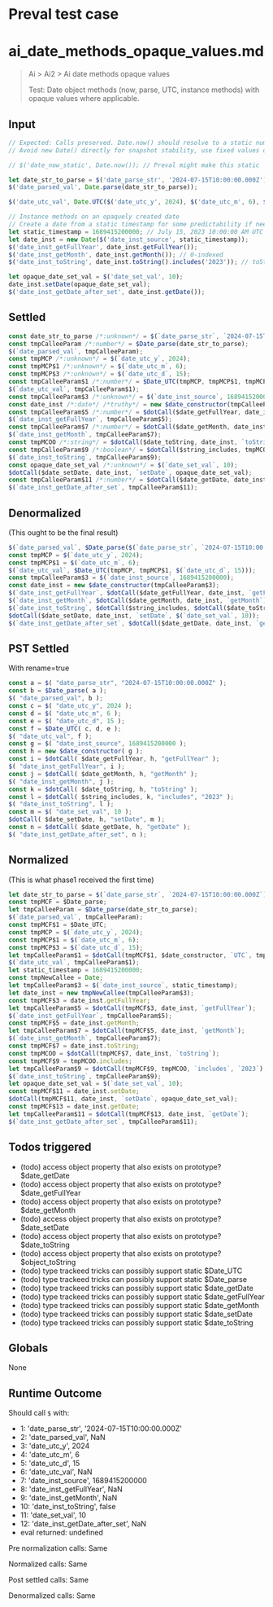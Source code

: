 # Preval test case

# ai_date_methods_opaque_values.md

> Ai > Ai2 > Ai date methods opaque values
>
> Test: Date object methods (now, parse, UTC, instance methods) with opaque values where applicable.

## Input

`````js filename=intro
// Expected: Calls preserved. Date.now() should resolve to a static number if Preval evaluates it.
// Avoid new Date() directly for snapshot stability, use fixed values or opaque ones.

// $('date_now_static', Date.now()); // Preval might make this static

let date_str_to_parse = $('date_parse_str', '2024-07-15T10:00:00.000Z');
$('date_parsed_val', Date.parse(date_str_to_parse));

$('date_utc_val', Date.UTC($('date_utc_y', 2024), $('date_utc_m', 6), $('date_utc_d', 15)));

// Instance methods on an opaquely created date
// Create a date from a static timestamp for some predictability if needed for instance methods
let static_timestamp = 1689415200000; // July 15, 2023 10:00:00 AM UTC
let date_inst = new Date($('date_inst_source', static_timestamp));
$('date_inst_getFullYear', date_inst.getFullYear());
$('date_inst_getMonth', date_inst.getMonth()); // 0-indexed
$('date_inst_toString', date_inst.toString().includes('2023')); // toString can be locale-dependent, check substring

let opaque_date_set_val = $('date_set_val', 10);
date_inst.setDate(opaque_date_set_val);
$('date_inst_getDate_after_set', date_inst.getDate());
`````


## Settled


`````js filename=intro
const date_str_to_parse /*:unknown*/ = $(`date_parse_str`, `2024-07-15T10:00:00.000Z`);
const tmpCalleeParam /*:number*/ = $Date_parse(date_str_to_parse);
$(`date_parsed_val`, tmpCalleeParam);
const tmpMCP /*:unknown*/ = $(`date_utc_y`, 2024);
const tmpMCP$1 /*:unknown*/ = $(`date_utc_m`, 6);
const tmpMCP$3 /*:unknown*/ = $(`date_utc_d`, 15);
const tmpCalleeParam$1 /*:number*/ = $Date_UTC(tmpMCP, tmpMCP$1, tmpMCP$3);
$(`date_utc_val`, tmpCalleeParam$1);
const tmpCalleeParam$3 /*:unknown*/ = $(`date_inst_source`, 1689415200000);
const date_inst /*:date*/ /*truthy*/ = new $date_constructor(tmpCalleeParam$3);
const tmpCalleeParam$5 /*:number*/ = $dotCall($date_getFullYear, date_inst, `getFullYear`);
$(`date_inst_getFullYear`, tmpCalleeParam$5);
const tmpCalleeParam$7 /*:number*/ = $dotCall($date_getMonth, date_inst, `getMonth`);
$(`date_inst_getMonth`, tmpCalleeParam$7);
const tmpMCOO /*:string*/ = $dotCall($date_toString, date_inst, `toString`);
const tmpCalleeParam$9 /*:boolean*/ = $dotCall($string_includes, tmpMCOO, `includes`, `2023`);
$(`date_inst_toString`, tmpCalleeParam$9);
const opaque_date_set_val /*:unknown*/ = $(`date_set_val`, 10);
$dotCall($date_setDate, date_inst, `setDate`, opaque_date_set_val);
const tmpCalleeParam$11 /*:number*/ = $dotCall($date_getDate, date_inst, `getDate`);
$(`date_inst_getDate_after_set`, tmpCalleeParam$11);
`````


## Denormalized
(This ought to be the final result)

`````js filename=intro
$(`date_parsed_val`, $Date_parse($(`date_parse_str`, `2024-07-15T10:00:00.000Z`)));
const tmpMCP = $(`date_utc_y`, 2024);
const tmpMCP$1 = $(`date_utc_m`, 6);
$(`date_utc_val`, $Date_UTC(tmpMCP, tmpMCP$1, $(`date_utc_d`, 15)));
const tmpCalleeParam$3 = $(`date_inst_source`, 1689415200000);
const date_inst = new $date_constructor(tmpCalleeParam$3);
$(`date_inst_getFullYear`, $dotCall($date_getFullYear, date_inst, `getFullYear`));
$(`date_inst_getMonth`, $dotCall($date_getMonth, date_inst, `getMonth`));
$(`date_inst_toString`, $dotCall($string_includes, $dotCall($date_toString, date_inst, `toString`), `includes`, `2023`));
$dotCall($date_setDate, date_inst, `setDate`, $(`date_set_val`, 10));
$(`date_inst_getDate_after_set`, $dotCall($date_getDate, date_inst, `getDate`));
`````


## PST Settled
With rename=true

`````js filename=intro
const a = $( "date_parse_str", "2024-07-15T10:00:00.000Z" );
const b = $Date_parse( a );
$( "date_parsed_val", b );
const c = $( "date_utc_y", 2024 );
const d = $( "date_utc_m", 6 );
const e = $( "date_utc_d", 15 );
const f = $Date_UTC( c, d, e );
$( "date_utc_val", f );
const g = $( "date_inst_source", 1689415200000 );
const h = new $date_constructor( g );
const i = $dotCall( $date_getFullYear, h, "getFullYear" );
$( "date_inst_getFullYear", i );
const j = $dotCall( $date_getMonth, h, "getMonth" );
$( "date_inst_getMonth", j );
const k = $dotCall( $date_toString, h, "toString" );
const l = $dotCall( $string_includes, k, "includes", "2023" );
$( "date_inst_toString", l );
const m = $( "date_set_val", 10 );
$dotCall( $date_setDate, h, "setDate", m );
const n = $dotCall( $date_getDate, h, "getDate" );
$( "date_inst_getDate_after_set", n );
`````


## Normalized
(This is what phase1 received the first time)

`````js filename=intro
let date_str_to_parse = $(`date_parse_str`, `2024-07-15T10:00:00.000Z`);
const tmpMCF = $Date_parse;
let tmpCalleeParam = $Date_parse(date_str_to_parse);
$(`date_parsed_val`, tmpCalleeParam);
const tmpMCF$1 = $Date_UTC;
const tmpMCP = $(`date_utc_y`, 2024);
const tmpMCP$1 = $(`date_utc_m`, 6);
const tmpMCP$3 = $(`date_utc_d`, 15);
let tmpCalleeParam$1 = $dotCall(tmpMCF$1, $date_constructor, `UTC`, tmpMCP, tmpMCP$1, tmpMCP$3);
$(`date_utc_val`, tmpCalleeParam$1);
let static_timestamp = 1689415200000;
const tmpNewCallee = Date;
let tmpCalleeParam$3 = $(`date_inst_source`, static_timestamp);
let date_inst = new tmpNewCallee(tmpCalleeParam$3);
const tmpMCF$3 = date_inst.getFullYear;
let tmpCalleeParam$5 = $dotCall(tmpMCF$3, date_inst, `getFullYear`);
$(`date_inst_getFullYear`, tmpCalleeParam$5);
const tmpMCF$5 = date_inst.getMonth;
let tmpCalleeParam$7 = $dotCall(tmpMCF$5, date_inst, `getMonth`);
$(`date_inst_getMonth`, tmpCalleeParam$7);
const tmpMCF$7 = date_inst.toString;
const tmpMCOO = $dotCall(tmpMCF$7, date_inst, `toString`);
const tmpMCF$9 = tmpMCOO.includes;
let tmpCalleeParam$9 = $dotCall(tmpMCF$9, tmpMCOO, `includes`, `2023`);
$(`date_inst_toString`, tmpCalleeParam$9);
let opaque_date_set_val = $(`date_set_val`, 10);
const tmpMCF$11 = date_inst.setDate;
$dotCall(tmpMCF$11, date_inst, `setDate`, opaque_date_set_val);
const tmpMCF$13 = date_inst.getDate;
let tmpCalleeParam$11 = $dotCall(tmpMCF$13, date_inst, `getDate`);
$(`date_inst_getDate_after_set`, tmpCalleeParam$11);
`````


## Todos triggered


- (todo) access object property that also exists on prototype? $date_getDate
- (todo) access object property that also exists on prototype? $date_getFullYear
- (todo) access object property that also exists on prototype? $date_getMonth
- (todo) access object property that also exists on prototype? $date_setDate
- (todo) access object property that also exists on prototype? $date_toString
- (todo) access object property that also exists on prototype? $object_toString
- (todo) type trackeed tricks can possibly support static $Date_UTC
- (todo) type trackeed tricks can possibly support static $Date_parse
- (todo) type trackeed tricks can possibly support static $date_getDate
- (todo) type trackeed tricks can possibly support static $date_getFullYear
- (todo) type trackeed tricks can possibly support static $date_getMonth
- (todo) type trackeed tricks can possibly support static $date_setDate
- (todo) type trackeed tricks can possibly support static $date_toString


## Globals


None


## Runtime Outcome


Should call `$` with:
 - 1: 'date_parse_str', '2024-07-15T10:00:00.000Z'
 - 2: 'date_parsed_val', NaN
 - 3: 'date_utc_y', 2024
 - 4: 'date_utc_m', 6
 - 5: 'date_utc_d', 15
 - 6: 'date_utc_val', NaN
 - 7: 'date_inst_source', 1689415200000
 - 8: 'date_inst_getFullYear', NaN
 - 9: 'date_inst_getMonth', NaN
 - 10: 'date_inst_toString', false
 - 11: 'date_set_val', 10
 - 12: 'date_inst_getDate_after_set', NaN
 - eval returned: undefined

Pre normalization calls: Same

Normalized calls: Same

Post settled calls: Same

Denormalized calls: Same
